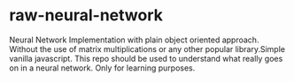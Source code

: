 # raw-neural-network
Neural Network Implementation with plain object oriented approach. Without the use of matrix multiplications or any other popular library.Simple vanilla javascript. This repo should be used to understand what really goes on in a neural network. Only for learning purposes.
